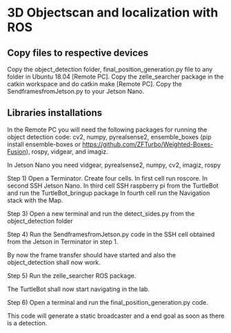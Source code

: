 # 3D Objectscan and localization with ROS

## Copy files to respective devices

Copy the object_detection folder, final_position_generation.py file to any folder in Ubuntu 18.04 [Remote PC]. 
Copy the zelle_searcher package in the catkin workspace and do catkin make [Remote PC].
Copy the SendframesfromJetson.py to your Jetson Nano.

## Libraries installations

In the Remote PC you will need the following packages for running the object detection code: cv2, numpy, pyrealsense2, ensemble_boxes (pip install ensemble-boxes or https://github.com/ZFTurbo/Weighted-Boxes-Fusion), rospy, vidgear, and imagiz.

In Jetson Nano you need vidgear, pyrealsense2, numpy, cv2, imagiz, rospy

Step 1) Open a Terminator. Create four cells. 
In first cell run roscore. 
In second SSH Jetson Nano. 
In third cell SSH raspberry pi from the TurtleBot and run the TurtleBot_bringup package
In fourth cell run the Navigation stack with the Map.

Step 3) Open a new terminal and run the detect_sides.py from the object_detection folder

Step 4) Run the SendframesfromJetson.py code in the SSH cell obtained from the Jetson in Terminator in step 1.

By now the frame transfer should have started and also the object_detection shall now work.

Step 5) Run the zelle_searcher ROS package. 

The TurtleBot shall now start navigating in the lab. 

Step 6) Open a terminal and run the final_position_generation.py code.

This code will generate a static broadcaster and a end goal as soon as there is a detection. 



